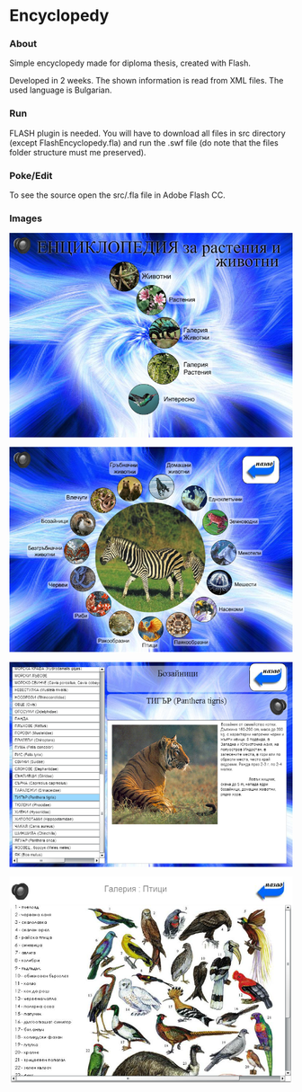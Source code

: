 # Encyclopedy

### About

Simple encyclopedy made for diploma thesis, created with Flash. 

Developed in 2 weeks. The shown information is read from XML files. The used language is Bulgarian.

### Run

FLASH plugin is needed. You will have to download all files in src directory (except FlashEncyclopedy.fla) and run the .swf file (do note that the files folder structure must me preserved).

### Poke/Edit

To see the source open the src/.fla file in Adobe Flash CC.

### Images

![alt text](https://github.com/raste/FlashEncyclopedy/blob/master/screenshots/first_screen.png "Start screen")

![alt text](https://github.com/raste/FlashEncyclopedy/blob/master/screenshots/animals_select.png "Animal categories")

![alt text](https://github.com/raste/FlashEncyclopedy/blob/master/screenshots/animal_description.png "Animal description")

![alt text](https://github.com/raste/FlashEncyclopedy/blob/master/screenshots/gallery_birds.png "Birds gallery")
